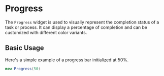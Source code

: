 ﻿---
prepare: |
  var client = this.UseService<IClientProvider>();
---

# Progress

The `Progress` widget is used to visually represent the completion status of a task or process. It can display a percentage of completion and can be customized with different color variants.

## Basic Usage

Here's a simple example of a progress bar initialized at 50%.

```csharp demo-below
new Progress(50)
```

<WidgetDocs Type="Ivy.Progress" ExtensionTypes="Ivy.ProgressExtensions" SourceUrl="https://github.com/Ivy-Interactive/Ivy-Framework/blob/main/Ivy/Widgets/Progress.cs"/>